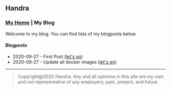 ## Handra

### [My Home](/) | My Blog

Welcome to my blog. You can find lists of my blogposts below.

#### Blogposts
 - 2020-09-27 - First Post ([let's go](firstpost))
 - 2020-09-27 - Update all docker images ([let's go](updatedocker))

---
> Copyright@2020 Handra. Any and all opinions in this site are my own and not representative of any employers; past, present, and future.